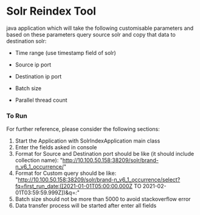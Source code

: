 # Solr Reindex Tool

java application which will take the following customisable parameters and based on these parameters query source solr and copy that data to destination solr:

* Time range (use timestamp field of solr)

* Source ip port

* Destination ip port

* Batch size

* Parallel thread count


### To Run

For further reference, please consider the following sections:

1. Start the Application with SolrIndexApplication main class
2. Enter the fields asked in console
3. Format for Source and Destination port should be like (it should include collection name): "http://10.100.50.158:38209/solr/brand-n_v6_1_occurrence/"
4. Format for Custom query should be like: "http://10.100.50.158:38209/solr/brand-n_v6_1_occurrence/select?fq=first_run_date:([2021-01-01T05:00:00.000Z TO 2021-02-01T03:59:59.999Z])&q=*:*"
5. Batch size should not be more than 5000 to avoid stackoverflow error
6. Data transfer process will be started after enter all fields



